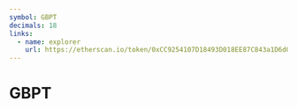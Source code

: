```yaml
---
symbol: GBPT
decimals: 18
links:
  - name: explorer
    url: https://etherscan.io/token/0xCC9254107D18493D018EE87C843a1D6d0c483c3C
---
```


# GBPT
